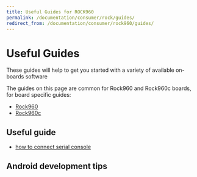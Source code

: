 ```yaml
---
title: Useful Guides for ROCK960
permalink: /documentation/consumer/rock/guides/
redirect_from: /documentation/consumer/rock960/guides/
---
```


# Useful Guides

These guides will help to get you started with a variety of available on-boards software

The guides on this page are common for Rock960 and Rock960c boards, for board specific guides:

- [Rock960](../rock960/guides/)
- [Rock960c](../rock960/guides/)

## Useful guide

* [how to connect serial console](serial-console.md)


## Android development tips
